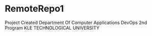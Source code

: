 # RemoteRepo1
Project Created
Department Of Computer Applications
DevOps 2nd Program
KLE TECHNOLOGICAL UNIVERSITY
